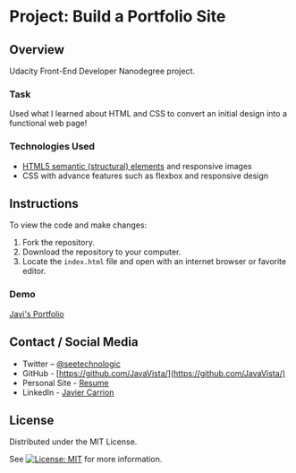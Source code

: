 # Project: Build a Portfolio Site

## Overview

Udacity Front-End Developer Nanodegree project.

### Task

Used what I learned about HTML and CSS to convert an initial design into a functional web page!

### Technologies Used

* [HTML5 semantic (structural) elements]("https://developer.mozilla.org/en-US/docs/Learn/HTML/Introduction_to_HTML/Document_and_website_structure#Enter_HTML5_structural_elements") and responsive images
* CSS with advance features such as flexbox and responsive design

## Instructions

To view the code and make changes:

1. Fork the repository.
2. Download the repository to your computer.
3. Locate the `index.html` file and open with an internet browser or favorite editor.

### Demo

[Javi's Portfolio]("https://javavista.github.io/Project-Build-a-Portfolio-Site/")

## Contact / Social Media

* Twitter – [@seetechnologic](https://twitter.com/seetechnologic)
* GitHub - [https://github.com/JavaVista/](https://github.com/JavaVista/)
* Personal Site - [Resume](http://www.techno-logic.us/)
* LinkedIn - [Javier Carrion](https://www.linkedin.com/in/technologic)

## License

Distributed under the MIT License.

See [![License: MIT](https://img.shields.io/badge/License-MIT-yellow.svg)](LICENSE.md)
for more information.